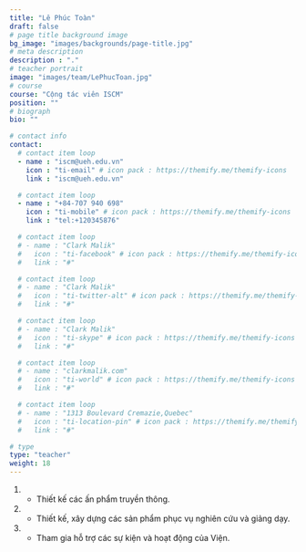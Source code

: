 ```yaml
---
title: "Lê Phúc Toàn"
draft: false
# page title background image
bg_image: "images/backgrounds/page-title.jpg"
# meta description
description : "."
# teacher portrait
image: "images/team/LePhucToan.jpg"
# course
course: "Cộng tác viên ISCM"
position: ""
# biograph
bio: ""

# contact info
contact:
  # contact item loop
  - name : "iscm@ueh.edu.vn"
    icon : "ti-email" # icon pack : https://themify.me/themify-icons
    link : "iscm@ueh.edu.vn"

  # contact item loop
  - name : "+84-707 940 698"
    icon : "ti-mobile" # icon pack : https://themify.me/themify-icons
    link : "tel:+120345876"

  # contact item loop
  # - name : "Clark Malik"
  #   icon : "ti-facebook" # icon pack : https://themify.me/themify-icons
  #   link : "#"

  # contact item loop
  # - name : "Clark Malik"
  #   icon : "ti-twitter-alt" # icon pack : https://themify.me/themify-icons
  #   link : "#"

  # contact item loop
  # - name : "Clark Malik"
  #   icon : "ti-skype" # icon pack : https://themify.me/themify-icons
  #   link : "#"

  # contact item loop
  # - name : "clarkmalik.com"
  #   icon : "ti-world" # icon pack : https://themify.me/themify-icons
  #   link : "#"

  # contact item loop
  # - name : "1313 Boulevard Cremazie,Quebec"
  #   icon : "ti-location-pin" # icon pack : https://themify.me/themify-icons
  #   link : "#"

# type
type: "teacher"
weight: 18
---
```


1. - Thiết kế các ấn phẩm truyền thông.
1. - Thiết kế, xây dựng các sản phẩm phục vụ nghiên cứu và giảng dạy.
1. - Tham gia hỗ trợ các sự kiện và hoạt động của Viện.
